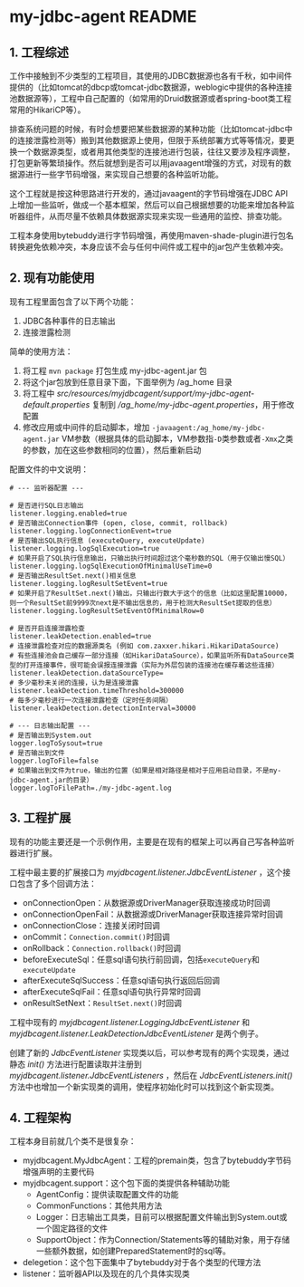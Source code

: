 # my-jdbc-agent README

## 1. 工程综述

工作中接触到不少类型的工程项目，其使用的JDBC数据源也各有千秋，如中间件提供的（比如tomcat的dbcp或tomcat-jdbc数据源，weblogic中提供的各种连接池数据源等），工程中自己配置的（如常用的Druid数据源或者spring-boot类工程常用的HikariCP等）。

排查系统问题的时候，有时会想要把某些数据源的某种功能（比如tomcat-jdbc中的连接泄露检测等）搬到其他数据源上使用，但限于系统部署方式等等情况，要更换一个数据源类型，或者用其他类型的连接池进行包装，往往又要涉及程序调整，打包更新等繁琐操作。然后就想到是否可以用javaagent增强的方式，对现有的数据源进行一些字节码增强，来实现自己想要的各种监听功能。

这个工程就是按这种思路进行开发的，通过javaagent的字节码增强在JDBC API上增加一些监听，做成一个基本框架，然后可以自己根据想要的功能来增加各种监听器组件，从而尽量不依赖具体数据源实现来实现一些通用的监控、排查功能。

工程本身使用bytebuddy进行字节码增强，再使用maven-shade-plugin进行包名转换避免依赖冲突，本身应该不会与任何中间件或工程中的jar包产生依赖冲突。

## 2. 现有功能使用

现有工程里面包含了以下两个功能：

1. JDBC各种事件的日志输出
2. 连接泄露检测

简单的使用方法：

1. 将工程 `mvn package` 打包生成 my-jdbc-agent.jar 包
2. 将这个jar包放到任意目录下面，下面举例为 /ag_home 目录
3. 将工程中 *src/resources/myjdbcagent/support/my-jdbc-agent-default.properties* 复制到 */ag_home/my-jdbc-agent.properties*，用于修改配置
4. 修改应用或中间件的启动脚本，增加 `-javaagent:/ag_home/my-jdbc-agent.jar` VM参数（根据具体的启动脚本，VM参数指`-D`类参数或者`-Xmx`之类的参数，加在这些参数相同的位置），然后重新启动

配置文件的中文说明：

```properties
# --- 监听器配置 ---

# 是否进行SQL日志输出
listener.logging.enabled=true
# 是否输出Connection事件 (open, close, commit, rollback)
listener.logging.logConnectionEvent=true
# 是否输出SQL执行信息 (executeQuery, executeUpdate)
listener.logging.logSqlExecution=true
# 如果开启了SQL执行信息输出，只输出执行时间超过这个毫秒数的SQL（用于仅输出慢SQL）
listener.logging.logSqlExecutionOfMinimalUseTime=0
# 是否输出ResultSet.next()相关信息
listener.logging.logResultSetEvent=true
# 如果开启了ResultSet.next()输出，只输出行数大于这个的信息（比如这里配置10000，则一个ResultSet前9999次next是不输出信息的，用于检测大ResultSet提取的信息）
listener.logging.logResultSetEventOfMinimalRow=0

# 是否开启连接泄露检查
listener.leakDetection.enabled=true
# 连接泄露检查对应的数据源类名 (例如 com.zaxxer.hikari.HikariDataSource) 
# 有些连接池会自己缓存一部分连接（如HikariDataSource），如果监听所有DataSource类型的打开连接事件，很可能会误报连接泄露（实际为外层包装的连接池在缓存着这些连接）
listener.leakDetection.dataSourceType=
# 多少毫秒未关闭的连接，认为是连接泄露
listener.leakDetection.timeThreshold=300000
# 每多少毫秒进行一次连接泄露检查（定时任务间隔）
listener.leakDetection.detectionInterval=30000

# --- 日志输出配置 ---
# 是否输出到System.out
logger.logToSysout=true
# 是否输出到文件
logger.logToFile=false
# 如果输出到文件为true，输出的位置（如果是相对路径是相对于应用启动目录，不是my-jdbc-agent.jar的目录）
logger.logToFilePath=./my-jdbc-agent.log
```

## 3. 工程扩展

现有的功能主要还是一个示例作用，主要是在现有的框架上可以再自己写各种监听器进行扩展。

工程中最主要的扩展接口为 *myjdbcagent.listener.JdbcEventListener* ，这个接口包含了多个回调方法：

- onConnectionOpen：从数据源或DriverManager获取连接成功时回调
- onConnectionOpenFail：从数据源或DriverManager获取连接异常时回调
- onConnectionClose：连接关闭时回调
- onCommit：`Connection.commit()`时回调
- onRollback：`Connection.rollback()`时回调
- beforeExecuteSql：任意sql语句执行前回调，包括`executeQuery`和`executeUpdate`
- afterExecuteSqlSuccess：任意sql语句执行返回后回调
- afterExecuteSqlFail：任意sql语句执行异常时回调
- onResultSetNext：`ResultSet.next()`时回调

工程中现有的 *myjdbcagent.listener.LoggingJdbcEventListener* 和 *myjdbcagent.listener.LeakDetectionJdbcEventListener* 是两个例子。

创建了新的 *JdbcEventListener* 实现类以后，可以参考现有的两个实现类，通过静态 *init()* 方法进行配置读取并注册到 *myjdbcagent.listener.JdbcEventListeners* ，然后在 *JdbcEventListeners.init()* 方法中也增加一个新实现类的调用，使程序初始化时可以找到这个新实现类。

## 4. 工程架构

工程本身目前就几个类不是很复杂：

- myjdbcagent.MyJdbcAgent：工程的premain类，包含了bytebuddy字节码增强声明的主要代码
- myjdbcagent.support：这个包下面的类提供各种辅助功能
  - AgentConfig：提供读取配置文件的功能
  - CommonFunctions：其他共用方法
  - Logger：日志输出工具类，目前可以根据配置文件输出到System.out或一个固定路径的文件
  - SupportObject：作为Connection/Statements等的辅助对象，用于存储一些额外数据，如创建PreparedStatement时的sql等。
- delegetion：这个包下面集中了bytebuddy对于各个类型的代理方法
- listener：监听器API以及现在的几个具体实现类
